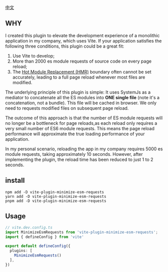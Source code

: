 [中文](./doc/README_zh.md)

## WHY

I created this plugin to elevate the development experience of a monolithic application in my company, which uses Vite. If your application satisfies the following three conditions, this plugin could be a great fit:

1. Use Vite to develop;
2. More than 2000 es module requests of source code on every page reload;
3. The [Hot Module Replacement (HMR)](https://vitejs.dev/guide/api-hmr.html#hot-accept-cb) boundary often cannot be set accurately, leading to a full page reload whenever most files are modified.

The underlying principle of this plugin is simple: It uses SystemJs as a mediator to concatenate all the ES modules into **ONE single file** (note it's a concatenation, not a bundle). This file will be cached in browser. We only need to requests modified files on subsequent page reload.

The outcome of this approach is that the number of ES module requests will no longer be a bottleneck for page reloads,as each reload only requires a very small number of ES6 module requests. This means the page reload performance will approximate the true loading performance of your application.

In my personal scenario, reloading the app in my company requires 5000 es module requests, taking approximately 10 seconds. However, after implementing the plugin, the reload time has been reduced to just 1 to 2 seconds.

## install

```shell
npm add -D vite-plugin-minimize-esm-requests
yarn add -D vite-plugin-minimize-esm-requests
pnpm add -D vite-plugin-minimize-esm-requests
```

## Usage

```ts
// vite.dev.config.ts
import MinimizeEsmRequests from 'vite-plugin-minimize-esm-requests';
import { defineConfig } from 'vite'

export default defineConfig({
  plugins: [
    MinimizeEsmRequests()
  ],
})
```